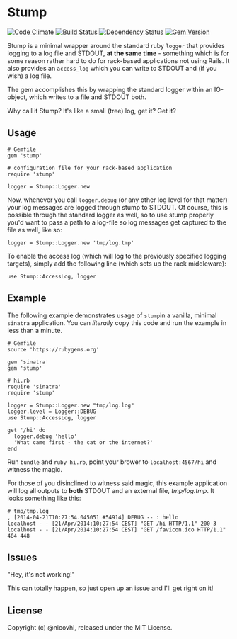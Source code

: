 # Stump

[![Code Climate](https://codeclimate.com/github/nicohvi/stump.png)](https://codeclimate.com/github/nicohvi/stump)
[![Build Status](https://travis-ci.org/nicohvi/stump.svg?branch=v2.0)](https://travis-ci.org/nicohvi/stump)
[![Dependency Status](https://gemnasium.com/nicohvi/stump.png)](https://gemnasium.com/nicohvi/stump)
[![Gem Version](https://badge.fury.io/rb/stump.png)](http://badge.fury.io/rb/stump)

Stump is a minimal wrapper around the standard ruby `logger` that provides
logging to a log file and STDOUT, **at the same time** - something which is for some reason
rather hard to do for rack-based applications not using Rails. It also provides
an `access_log` which you can write to STDOUT and (if you wish) a log file.

The gem accomplishes this by wrapping the standard logger within an IO-object,
which writes to a file and STDOUT both.

Why call it Stump? It's like a small (tree) log, get it? Get it?

## Usage

````
# Gemfile
gem 'stump'

# configuration file for your rack-based application
require 'stump'

logger = Stump::Logger.new
````

Now, whenever you call `logger.debug` (or any other log level for that matter)
your log messages are logged through stump to STDOUT. Of course, this is
possible through the standard logger as well, so to use stump properly you'd
want to pass a path to a log-file so log messages get captured to the file as
well, like so:

````
logger = Stump::Logger.new 'tmp/log.tmp'
````

To enable the access log (which will log to the previously specified logging
targets), simply add the following line (which sets up the rack middleware):

````
use Stump::AccessLog, logger
````

## Example
The following example demonstrates usage of `stump`in a vanilla, minimal
`sinatra` application. You can *literally* copy this code and run the example
in less than a minute.

````
# Gemfile
source 'https://rubygems.org'

gem 'sinatra'
gem 'stump'

# hi.rb
require 'sinatra'
require 'stump'

logger = Stump::Logger.new "tmp/log.log"
logger.level = Logger::DEBUG
use Stump::AccessLog, logger

get '/hi' do
  logger.debug 'hello'
  'What came first - the cat or the internet?'
end
````

Run `bundle` and `ruby hi.rb`, point your brower to `localhost:4567/hi`
and witness the magic.

For those of you disinclined to witness said magic, this example application will
log all outputs to **both** STDOUT and an external file, *tmp/log.tmp*. It looks
something like this:

````
# tmp/tmp.log
, [2014-04-21T10:27:54.045051 #54914] DEBUG -- : hello
localhost - - [21/Apr/2014:10:27:54 CEST] "GET /hi HTTP/1.1" 200 3
localhost - - [21/Apr/2014:10:27:54 CEST] "GET /favicon.ico HTTP/1.1" 404 448
````


## Issues

"Hey, it's not working!"

This can totally happen, so just open up an issue and I'll get right on it!


## License

Copyright (c) @nicovhi, released under the MIT License.
